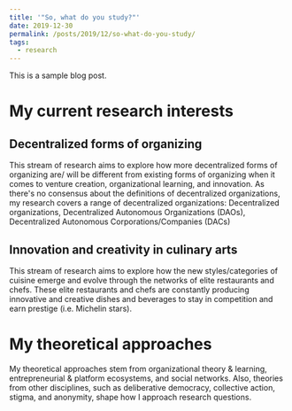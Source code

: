 ```yaml
---
title: '"So, what do you study?"'
date: 2019-12-30
permalink: /posts/2019/12/so-what-do-you-study/
tags:
  - research
---
```


This is a sample blog post.

My current research interests
======
Decentralized forms of organizing
------
This stream of research aims to explore how more decentralized forms of organizing are/ will be different from existing forms of organizing when it comes to venture creation, organizational learning, and innovation. As there's no consensus about the definitions of decentralized organizations, my research covers a range of decentralized organizations: Decentralized organizations, Decentralized Autonomous Organizations (DAOs), Decentralized Autonomous Corporations/Companies (DACs)

Innovation and creativity in culinary arts
------
This stream of research aims to explore how the new styles/categories of cuisine emerge and evolve through the networks of elite restaurants and chefs. These elite restaurants and chefs are constantly producing innovative and creative dishes and beverages to stay in competition and earn prestige (i.e. Michelin stars).

My theoretical approaches
======
My theoretical approaches stem from organizational theory & learning, entrepreneurial & platform ecosystems, and social networks. Also, theories from other disciplines, such as deliberative democracy, collective action, stigma, and anonymity, shape how I approach research questions.
